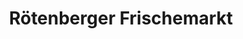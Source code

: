 ---
title: "Rötenberger Frischemarkt"
url: /aichhalden/roetenberger-frischemarkt/
shop: Supermarkt
---